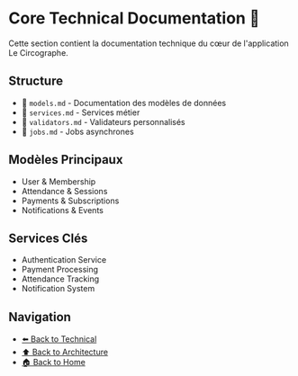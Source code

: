# Core Technical Documentation 🔧

Cette section contient la documentation technique du cœur de l'application Le Circographe.

## Structure

- 📄 `models.md` - Documentation des modèles de données
- 📄 `services.md` - Services métier
- 📄 `validators.md` - Validateurs personnalisés
- 📄 `jobs.md` - Jobs asynchrones

## Modèles Principaux

- User & Membership
- Attendance & Sessions
- Payments & Subscriptions
- Notifications & Events

## Services Clés

- Authentication Service
- Payment Processing
- Attendance Tracking
- Notification System

## Navigation

- [⬅️ Back to Technical](docs/architecture/README.md)
- [⬆️ Back to Architecture](docs/architecture/README.md)
- [🏠 Back to Home](docs/architecture/README.md) 